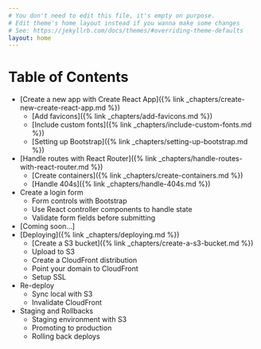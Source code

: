 ```yaml
---
# You don't need to edit this file, it's empty on purpose.
# Edit theme's home layout instead if you wanna make some changes
# See: https://jekyllrb.com/docs/themes/#overriding-theme-defaults
layout: home
---
```


# Table of Contents

- [Create a new app with Create React App]({% link _chapters/create-new-create-react-app.md %})
  - [Add favicons]({% link _chapters/add-favicons.md %})
  - [Include custom fonts]({% link _chapters/include-custom-fonts.md %})
  - [Setting up Bootstrap]({% link _chapters/setting-up-bootstrap.md %})
- [Handle routes with React Router]({% link _chapters/handle-routes-with-react-router.md %})
  - [Create containers]({% link _chapters/create-containers.md %})
  - [Handle 404s]({% link _chapters/handle-404s.md %})
- Create a login form
  - Form controls with Bootstrap
  - Use React controller components to handle state
  - Validate form fields before submitting
- [Coming soon...]
- [Deploying]({% link _chapters/deploying.md %})
  - [Create a S3 bucket]({% link _chapters/create-a-s3-bucket.md %})
  - Upload to S3
  - Create a CloudFront distribution
  - Point your domain to CloudFront
  - Setup SSL
- Re-deploy
  - Sync local with S3
  - Invalidate CloudFront
- Staging and Rollbacks
  - Staging environment with S3
  - Promoting to production
  - Rolling back deploys
